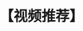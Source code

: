 ---
name: 视频推荐
about: Describe this issue template's purpose here.
title: "【视频推荐】"
labels: 视频推荐
assignees: ""
---